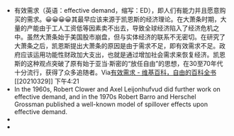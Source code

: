 - 有效需求（英语：effective demand，缩写：ED），即人们有能力并且愿意购买的需求。😀😀😀😀其最早应该来源于凯恩斯的经济理论。在大萧条时期，大量的产能由于工人工资低等因素卖不出去，导致全球经济陷入了经济危机之中。虽然大萧条始于美国股市崩盘，但与实体经济的联系不无密切。在研究了大萧条之后，凯恩斯提出大萧条的原因是由于需求不足，即有效需求不足。政府应该运用功能性财政加大支出，也就是通过增加社会需求来恢复经济。凯恩斯的这种观点突破了原有始于亚当·斯密的“放任自由”的思想，在30至70年代十分流行，获得了众多追随者。Via[有效需求 - 维基百科，自由的百科全书](https://zh.wikipedia.org/wiki/%E6%9C%89%E6%95%88%E9%9C%80%E6%B1%82) [[20210329]] 下午4:21
- In the 1960s, Robert Clower and Axel Leijonhufvud did further work on effective demand, and in the 1970s Robert Barro and Herschel Grossman published a well-known model of spillover effects upon effective demand.
- 
- 
